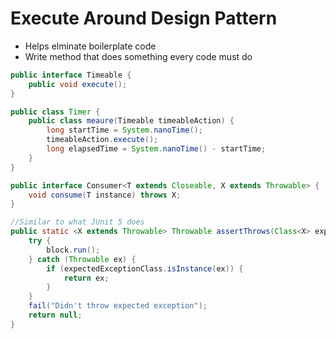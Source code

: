 # Execute Around Design Pattern

- Helps elminate boilerplate code
- Write method that does something every code must do

```java
public interface Timeable {
    public void execute();
}

public class Timer {
    public class meaure(Timeable timeableAction) {
        long startTime = System.nanoTime();
        timeableAction.execute();
        long elapsedTime = System.nanoTime() - startTime;
    }
}
```

```java
public interface Consumer<T extends Closeable, X extends Throwable> {
    void consume(T instance) throws X;
}

//Similar to what JUnit 5 does
public static <X extends Throwable> Throwable assertThrows(Class<X> expectedExceptionClass, Runnable block) {
    try {
        block.run();
    } catch (Throwable ex) {
        if (expectedExceptionClass.isInstance(ex)) {
            return ex;
        }
    }
    fail("Didn't throw expected exception");
    return null;
}
```
